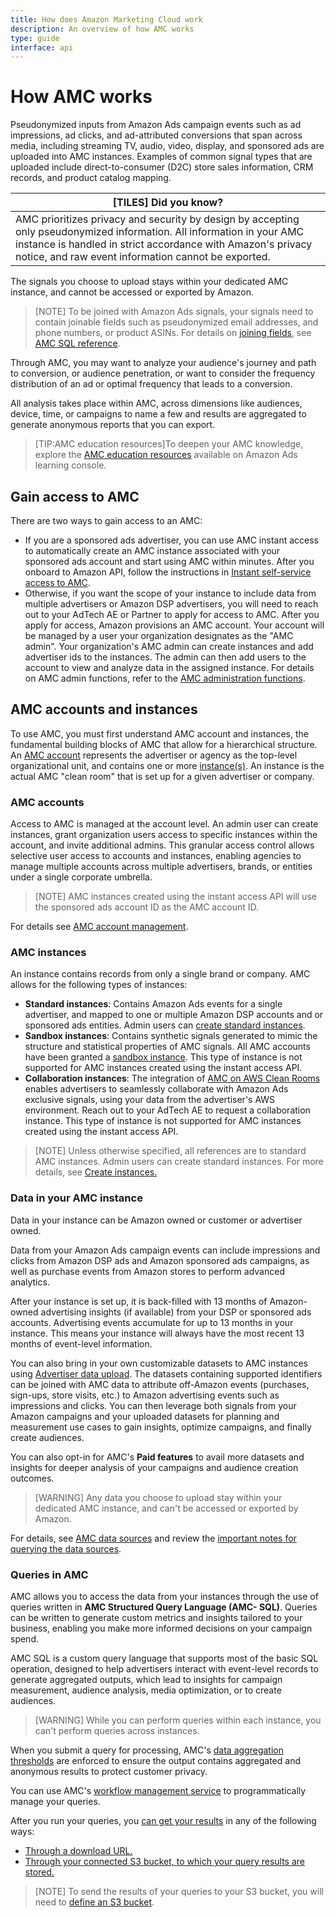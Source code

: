 ```yaml
---
title: How does Amazon Marketing Cloud work
description: An overview of how AMC works
type: guide
interface: api
---
```

# How AMC works

Pseudonymized inputs from Amazon Ads campaign events such as ad impressions, ad clicks, and ad-attributed conversions that span across media, including streaming TV, audio, video, display, and sponsored ads are uploaded into AMC instances. Examples of common signal types that are uploaded include direct-to-consumer (D2C) store sales information, CRM records, and product catalog mapping.

| [TILES] Did you know?                                                                                                                                                                                                                        |
| -------------------------------------------------------------------------------------------------------------------------------------------------------------------------------------------------------------------------------------------- |
| AMC prioritizes privacy and security by design by accepting only pseudonymized information. All information in your AMC instance is handled in strict accordance with Amazon's privacy notice, and raw event information cannot be exported. |

The signals you choose to upload stays within your dedicated AMC instance, and cannot be accessed or exported by Amazon.

> [NOTE] To be joined with Amazon Ads signals, your signals need to contain joinable fields such as pseudonymized email addresses, and phone numbers, or product ASINs. For details on [joining fields](guides/amazon-marketing-cloud/amc-sql/basics#join), see [AMC SQL reference](guides/amazon-marketing-cloud/amc-sql/overview).

Through AMC, you may want to analyze your audience's journey and path to conversion, or audience penetration, or want to consider the frequency distribution of an ad or optimal frequency that leads to a conversion.

All analysis takes place within AMC, across dimensions like audiences, device, time, or campaigns to name a few and results are aggregated to generate anonymous reports that you can export.

> [TIP:AMC education resources]To deepen your AMC knowledge, explore the [AMC education resources](https://learningconsole.amazonadvertising.com/student/path/37211-amazon-marketing-cloud-education?sid=da9d26fa-93a7-4e15-8fbb-20c519d58d8b&sid_i=3) available on Amazon Ads learning console.

## Gain access to AMC

There are two ways to gain access to an AMC:

* If you are a sponsored ads advertiser, you can use AMC instant access to automatically create an AMC instance associated with your sponsored ads account and start using AMC within minutes. After you onboard to Amazon API, follow the instructions in [Instant self-service access to AMC](guides/amazon-marketing-cloud/get-started/instant-access-to-amc).
* Otherwise, if you want the scope of your instance to include data from multiple advertisers or Amazon DSP advertisers, you will need to reach out to your AdTech AE or Partner to apply for access to AMC. After you apply for access, Amazon provisions an AMC account. Your account will be managed by a user your organization designates as the "AMC admin". Your organization's AMC admin can create instances and add advertiser ids to the instances. The admin can then add users to the account to view and analyze data in the assigned instance. For details on AMC admin functions, refer to the [AMC administration functions](guides/amazon-marketing-cloud/admin/1_amc_administration).

## AMC accounts and instances

To use AMC, you must first understand AMC account and instances, the fundamental building blocks of AMC that allow for a hierarchical structure.
An [AMC account](#amc-accounts) represents the advertiser or agency as the top-level organizational unit, and contains one or more [instance(s)](#amc-instances).  An instance is the actual AMC "clean room" that is set up for a given advertiser or company.

### AMC accounts

Access to AMC is managed at the account level. An admin user can create instances, grant organization users access to specific instances within the account, and invite additional admins. This granular access control allows selective user access to accounts and instances, enabling agencies to manage multiple accounts across multiple advertisers, brands, or entities under a single corporate umbrella.

> [NOTE] AMC instances created using the instant access API will use the sponsored ads account ID as the AMC account ID.

For details see [AMC account management](guides/amazon-marketing-cloud/admin/account-management).

### AMC instances

An instance contains records from only a single brand or company. AMC allows for the following types of instances:

- **Standard instances**: Contains Amazon Ads events for a single advertiser, and mapped to one or multiple Amazon DSP accounts and or sponsored ads entities. Admin users can [create standard instances](guides/amazon-marketing-cloud/admin/instance-management#create-an-instance).
- **Sandbox instances**: Contains synthetic signals generated to mimic the structure and statistical properties of AMC signals. All AMC accounts have been granted a [sandbox instance](guides/amazon-marketing-cloud/amc-sandbox). This type of instance is not supported for AMC instances created using the instant access API.
- **Collaboration instances**: The integration of [AMC on AWS Clean Rooms](guides/amazon-marketing-cloud/acr/1_overview) enables advertisers to seamlessly collaborate with Amazon Ads exclusive signals, using your data from the advertiser's AWS environment. Reach out to your AdTech AE to request a collaboration instance. This type of instance is not supported for AMC instances created using the instant access API.

> [NOTE] Unless otherwise specified, all references are to standard AMC instances.
> Admin users can create standard instances. For more details, see [Create instances.](guides/amazon-marketing-cloud/admin/instance-management#create-an-instance)




### Data in your AMC instance

Data in your instance can be Amazon owned or customer or advertiser owned.

Data from your Amazon Ads campaign events can include impressions and clicks from Amazon DSP ads and Amazon sponsored ads campaigns, as well as purchase events from Amazon stores to perform advanced analytics.

After your instance is set up, it is back-filled with 13 months of Amazon-owned advertising insights (if available) from your DSP or sponsored ads accounts. Advertising events accumulate for up to 13 months in your instance. This means your instance will always have the most recent 13 months of event-level information.

You can also bring in your own customizable datasets to AMC instances using [Advertiser data upload](guides/amazon-marketing-cloud/advertiser-data-upload/advertiser-data-overview). The datasets containing supported identifiers can be joined with AMC data to attribute off-Amazon events (purchases, sign-ups, store visits, etc.) to Amazon advertising events such as impressions and clicks.
You can then leverage both signals from your Amazon campaigns and your uploaded datasets for planning  and measurement use cases to gain insights, optimize campaigns, and finally create audiences.

You can also opt-in for AMC's **Paid features** to avail more datasets and insights for deeper analysis of your campaigns and audience creation outcomes.

> [WARNING] Any data you choose to upload stay within your dedicated AMC instance, and can't be accessed or exported by Amazon.

For details, see [AMC data sources](guides/amazon-marketing-cloud/datasources/overview) and review the [important notes for querying the data sources](guides/amazon-marketing-cloud/datasources/overview#important-guides/amazon-marketing-cloud/datasources/overview#important-notes-for-querying-data-setsnotes-for-querying-data-sets).

### Queries in AMC

AMC allows you to access the data from your instances through the use of queries written in **AMC Structured Query Language (AMC- SQL)**. Queries can be written to generate custom metrics and insights tailored to your business, enabling you make more informed decisions on your campaign spend.

AMC SQL is a custom query language that supports most of the basic SQL operation, designed to help advertisers interact with event-level records to generate aggregated outputs, which lead to insights for campaign measurement, audience analysis, media optimization, or to create audiences.

> [WARNING] While you can perform queries within each instance, you can't perform queries across instances.

When you submit a query for processing, AMC's [data aggregation thresholds](guides/amazon-marketing-cloud/aggregation-threshold) are enforced to ensure the output contains aggregated and anonymous results to protect customer privacy.

You can use AMC's [workflow management service](guides/amazon-marketing-cloud/reporting/create-workflow) to programmatically manage your queries.

After you run your queries, you [can get your results](guides/amazon-marketing-cloud/reporting/get-your-results) in any of the following ways:

- [Through a download URL.](guides/amazon-marketing-cloud/reporting/get-your-results#download-your-query-results)
- [Through your connected S3 bucket, to which your query results are stored.](guides/amazon-marketing-cloud/reporting/get-your-results#view-your-workflow-output-in-the-amazon-s3-bucket)

> [NOTE] To send the results of your queries to your S3 bucket, you will need to  [define an S3 bucket](guides/amazon-marketing-cloud/get-started/get-started#set-up-s3-buckets-optional).
